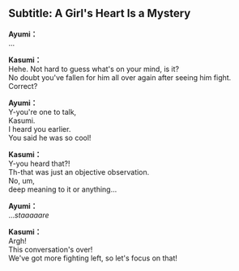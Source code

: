 # 

  
## Subtitle: A Girl's Heart Is a Mystery
  
**Ayumi：**  
...  
  
**Kasumi：**  
Hehe. Not hard to guess what's on your mind, is it?  
No doubt you've fallen for him all over again after seeing him fight.  
Correct?  
  
**Ayumi：**  
Y-you're one to talk,  
Kasumi.  
I heard you earlier.  
You said he was so cool!  
  
**Kasumi：**  
Y-you heard that?!  
Th-that was just an objective observation.  
No, um,  
deep meaning to it or anything...  
  
**Ayumi：**  
...*staaaaare*  
  
**Kasumi：**  
Argh!  
This conversation's over!  
We've got more fighting left, so let's focus on that!  

